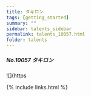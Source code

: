 ```yaml
---
title: タキロン
tags: [getting_started]
summary: ""
sidebar: talents_sidebar
permalink: talents_10057.html
folder: talents
---
```



##### No.10057 タキロン  

![](https




{% include links.html %}
